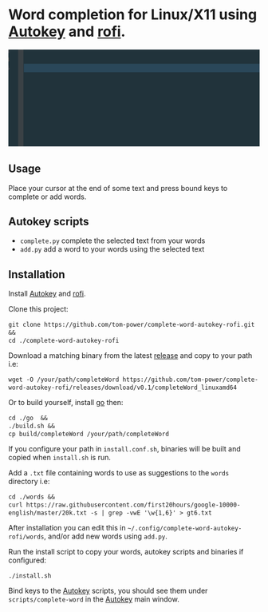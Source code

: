 # Word completion for Linux/X11 using [Autokey](https://github.com/autokey/autokey) and [rofi](https://github.com/davatorium/rofi).

![Alt Text](https://github.com/tom-power/complete-word-autokey-rofi/blob/master/assets/demo.gif)

## Usage

Place your cursor at the end of some text and press bound keys to complete or add words.

## Autokey scripts

- `complete.py` complete the selected text from your words
- `add.py` add a word to your words using the selected text

## Installation

Install [Autokey](https://github.com/autokey/autokey) and [rofi](https://github.com/davatorium/rofi).

Clone this project:

```
git clone https://github.com/tom-power/complete-word-autokey-rofi.git &&
cd ./complete-word-autokey-rofi
```

Download a matching binary from the latest [release](https://github.com/tom-power/complete-word-autokey-rofi/releases) and copy to your path i.e:

```
wget -O /your/path/completeWord https://github.com/tom-power/complete-word-autokey-rofi/releases/download/v0.1/completeWord_linuxamd64
```

Or to build yourself, install [go](https://golang.org/) then:

```
cd ./go  &&
./build.sh &&
cp build/completeWord /your/path/completeWord

```

If you configure your path in `install.conf.sh`, binaries will be built and copied when `install.sh` is run.

Add a `.txt` file containing words to use as suggestions to the `words` directory i.e:

```
cd ./words &&
curl https://raw.githubusercontent.com/first20hours/google-10000-english/master/20k.txt -s | grep -vwE '\w{1,6}' > gt6.txt
```

After installation you can edit this in `~/.config/complete-word-autokey-rofi/words`, and/or add new words using `add.py`.

Run the install script to copy your words, autokey scripts and binaries if configured:

```
./install.sh
```

Bind keys to the [Autokey](https://github.com/autokey/autokey) scripts, you should see them under `scripts/complete-word` in the [Autokey](https://github.com/autokey/autokey) main window.


